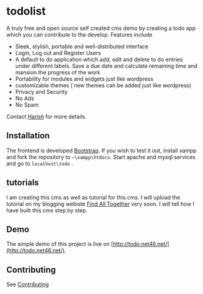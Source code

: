 # todolist
A truly free and open source self created cms demo by creating a todo app which you can contribute to the develop. Features include 

* Sleek, stylish, portable and well-distributed interface
* Login, Log out and Register Users
* A default to do application which add, edit and delete to do entries under different labels. Save a due date and calculate remaining time and mansion the progress of the work
* Portability for modules and widgets just like wordpress
* customizable themes ( new themes can be added just like wordpress)
* Privacy and Security
* No Ads
* No Spam

Contact [Harish](https://www.facebook.com/profile.php?id=100003606204068) for more details.

Installation
-------

The frontend is developed [Bootstrap](http://getbootstrap.com/). If you wish to test it out, install xampp and fork the repository to `~\xampp\htdocs`. Start apache and mysql services and go to `localhost\todo` .

tutorials
------------

I am creating this cms as well as tutorial for this cms. I will upload the tutorial on my blogging webiste [Find All Together](http://findalltogether.blogspot.com/) very soon. I will tell how I have built this cms step by step.

Demo
------------
The simple demo of this project is live on [http://todo.net46.net/](http://todo.net46.net/). 

Contributing
------------

See [Contributing](CONTRIBUTING.md)

